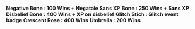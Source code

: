 **Negative Bone : 100 Wins + Negatale Sans XP**
**Bone : 250 Wins + Sans XP**
**Disbelief Bone : 400 Wins + XP on disbelief**
**Glitch Stich : Glitch event badge**
**Crescent Rose : 400 Wins** 
**Umbrella : 200 Wins** 
